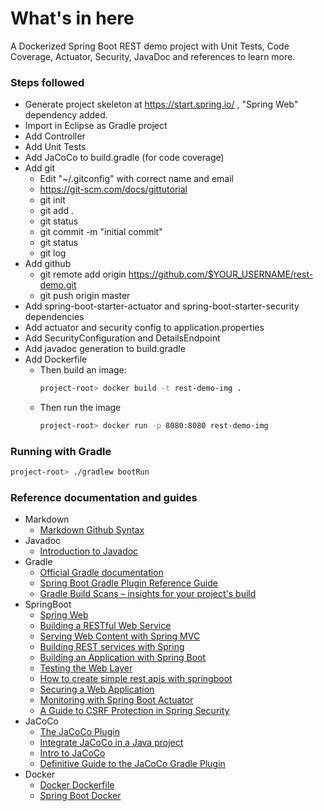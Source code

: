 # What's in here

A Dockerized Spring Boot REST demo project with Unit Tests, Code Coverage, Actuator, Security, JavaDoc and references to learn more.

### Steps followed
- Generate project skeleton at https://start.spring.io/ , "Spring Web" dependency added.
- Import in Eclipse as Gradle project
- Add Controller
- Add Unit Tests
- Add JaCoCo to build.gradle (for code coverage)
- Add git
  - Edit "~/.gitconfig" with correct name and email
  - https://git-scm.com/docs/gittutorial
  - git init
  - git add .
  - git status
  - git commit -m "initial commit"
  - git status
  - git log
- Add github
  - git remote add origin https://github.com/$YOUR_USERNAME/rest-demo.git
  - git push origin master
- Add spring-boot-starter-actuator and spring-boot-starter-security dependencies
- Add actuator and security config to application.properties
- Add SecurityConfiguration and DetailsEndpoint
- Add javadoc generation to build.gradle
- Add Dockerfile
  - Then build an image:
    ```bash
    project-root> docker build -t rest-demo-img .
    ```
  - Then run the image
    ```bash
    project-root> docker run -p 8080:8080 rest-demo-img
    ```

### Running with Gradle
```bash
project-root> ./gradlew bootRun
```
### Reference documentation and guides

- Markdown
  - [Markdown Github Syntax](https://guides.github.com/pdfs/markdown-cheatsheet-online.pdf)
- Javadoc
  - [Introduction to Javadoc](https://www.baeldung.com/javadoc)
- Gradle
  - [Official Gradle documentation](https://docs.gradle.org)
  - [Spring Boot Gradle Plugin Reference Guide](https://docs.spring.io/spring-boot/docs/2.2.6.RELEASE/gradle-plugin/reference/html/)
  - [Gradle Build Scans – insights for your project's build](https://scans.gradle.com#gradle)
- SpringBoot
  - [Spring Web](https://docs.spring.io/spring-boot/docs/2.2.6.RELEASE/reference/htmlsingle/#boot-features-developing-web-applications)
  - [Building a RESTful Web Service](https://spring.io/guides/gs/rest-service/)
  - [Serving Web Content with Spring MVC](https://spring.io/guides/gs/serving-web-content/)
  - [Building REST services with Spring](https://spring.io/guides/tutorials/bookmarks/)
  - [Building an Application with Spring Boot](https://spring.io/guides/gs/spring-boot/)
  - [Testing the Web Layer](https://spring.io/guides/gs/testing-web/)
  - [How to create simple rest apis with springboot](https://adityasridhar.com/posts/how-to-create-simple-rest-apis-with-springboot)
  - [Securing a Web Application](https://spring.io/guides/gs/securing-web/)
  - [Monitoring with Spring Boot Actuator](https://stackabuse.com/monitoring-with-spring-boot-actuator/)
  - [A Guide to CSRF Protection in Spring Security](https://www.baeldung.com/spring-security-csrf)
- JaCoCo
  - [The JaCoCo Plugin](https://docs.gradle.org/current/userguide/jacoco_plugin.html)
  - [Integrate JaCoCo in a Java project](https://medium.com/@alexprut/integrate-jacoco-in-a-java-project-687d8d9678dc)
  - [Intro to JaCoCo](https://www.baeldung.com/jacoco)
  - [Definitive Guide to the JaCoCo Gradle Plugin](https://reflectoring.io/jacoco/)
- Docker
  - [Docker Dockerfile](http://tutorials.jenkov.com/docker/dockerfile.html)
  - [Spring Boot Docker](https://spring.io/guides/topicals/spring-boot-docker)